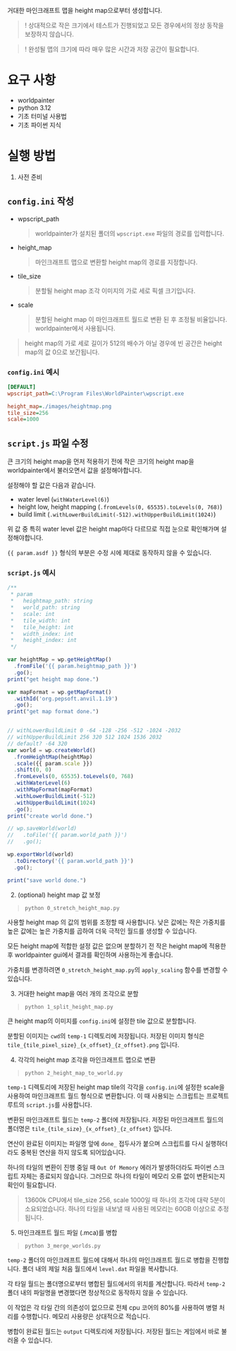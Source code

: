 거대한 마인크래프트 맵을 height map으로부터 생성합니다.

> ! 상대적으로 작은 크기에서 테스트가 진행되었고 모든 경우에서의 정상 동작을 보장하지 않습니다.

> ! 완성될 맵의 크기에 따라 매우 많은 시간과 저장 공간이 필요합니다.

# 요구 사항

- worldpainter
- python 3.12
- 기초 터미널 사용법
- 기초 파이썬 지식

# 실행 방법

1. 사전 준비

## `config.ini` 작성

- wpscript_path

  > worldpainter가 설치된 폴더의 `wpscript.exe` 파일의 경로를 입력합니다.

- height_map

  > 마인크래프트 맵으로 변환할 height map의 경로를 지정합니다.

- tile_size

  > 분할될 height map 조각 이미지의 가로 세로 픽셀 크기입니다.

- scale
  > 분할된 height map 이 마인크래프트 월드로 변환 된 후 조정될 비율입니다. worldpainter에서 사용됩니다.

> height map의 가로 세로 길이가 512의 배수가 아닐 경우에 빈 공간은 height map의 값 0으로 보간됩니다.

### `config.ini` 예시

```ini
[DEFAULT]
wpscript_path=C:\Program Files\WorldPainter\wpscript.exe

height_map=./images/heightmap.png
tile_size=256
scale=1000
```

## `script.js` 파일 수정

큰 크기의 height map을 먼저 적용하기 전에 작은 크기의 height map을 worldpainter에서 불러오면서 값을 설정해야합니다.

설정해야 할 값은 다음과 같습니다.

- water level (`withWaterLevel(6)`)
- height low, height mapping (`.fromLevels(0, 65535).toLevels(0, 768)`)
- build limit (`.withLowerBuildLimit(-512).withUpperBuildLimit(1024)`)

위 값 중 특히 water level 값은 height map마다 다르므로 직접 눈으로 확인해가며 설정해야합니다.

`{{ param.asdf }}` 형식의 부분은 수정 시에 제대로 동작하지 않을 수 있습니다.

### `script.js` 예시

```javascript
/**
 * param
 *   heightmap_path: string
 *   world_path: string
 *   scale: int
 *   tile_width: int
 *   tile_height: int
 *   width_index: int
 *   height_index: int
 */

var heightMap = wp.getHeightMap()
  .fromFile('{{ param.heightmap_path }}')
  .go();
print("get height map done.")

var mapFormat = wp.getMapFormat()
  .withId('org.pepsoft.anvil.1.19')
  .go();
print("get map format done.")


// withLowerBuildLimit 0 -64 -128 -256 -512 -1024 -2032
// withUpperBuildLimit 256 320 512 1024 1536 2032
// default? -64 320
var world = wp.createWorld()
  .fromHeightMap(heightMap)
  .scale({{ param.scale }})
  .shift(0, 0)
  .fromLevels(0, 65535).toLevels(0, 768)
  .withWaterLevel(6)
  .withMapFormat(mapFormat)
  .withLowerBuildLimit(-512)
  .withUpperBuildLimit(1024)
  .go();
print("create world done.")

// wp.saveWorld(world)
//   .toFile('{{ param.world_path }}')
//   .go();

wp.exportWorld(world)
  .toDirectory('{{ param.world_path }}')
  .go();

print("save world done.")
```

2. (optional) height map 값 보정

> `python 0_stretch_height_map.py`

사용할 height map 의 값의 범위를 조정할 때 사용합니다. 낮은 값에는 작은 가중치를 높은 값에는 높은 가중치를 곱하여 더욱 극적인 월드를 생성할 수 있습니다.

모든 height map에 적합한 설정 값은 없으며 분할하기 전 작은 height map에 적용한 후 worldpainter gui에서 결과를 확인하며 사용하는게 좋습니다.

가중치를 변경하려면 `0_stretch_height_map.py`의 `apply_scaling` 함수를 변경할 수 있습니다.

3. 거대한 height map을 여러 개의 조각으로 분할

> `python 1_split_height_map.py`

큰 height map의 이미지를 `config.ini`에 설정한 tile 값으로 분할합니다.

분할된 이미지는 `cwd`의 `temp-1` 디렉토리에 저장됩니다. 저장된 이미지 형식은 `tile_{tile_pixel_size}_{x_offset}_{z_offset}.png` 입니다.

4. 각각의 height map 조각을 마인크래프트 맵으로 변환

> `python 2_height_map_to_world.py`

`temp-1` 디렉토리에 저장된 height map tile의 각각을 `config.ini`에 설정한 scale을 사용하여 마인크래프트 월드 형식으로 변환합니다. 이 때 사용되는 스크립트는 프로젝트 루트의 `script.js`를 사용합니다.

변환된 마인크래프트 월드는 `temp-2` 폴더에 저장됩니다. 저장된 마인크래프트 월드의 폴더명은 `tile_{tile_size}_{x_offset}_{z_offset}` 입니다.

연산이 완료된 이미지는 파일명 앞에 `done_` 접두사가 붙으며 스크립트를 다시 실행하더라도 중복된 연산을 하지 않도록 되어있습니다.

하나의 타일의 변환이 진행 중일 때 `Out Of Memory` 에러가 발생하더라도 파이썬 스크립트 자체는 종료되지 않습니다. 그러므로 하나의 타일이 메모리 오류 없이 변환되는지 확인이 필요합니다.

> 13600k CPU에서 tile_size 256, scale 1000일 때 하나의 조각에 대략 5분이 소요되었습니다.
> 하나의 타일을 내보낼 때 사용된 메모리는 60GB 이상으로 추정됩니다.

5. 마인크래프트 월드 파일 (.mca)를 병합

> `python 3_merge_worlds.py`

`temp-2` 폴더의 마인크래프트 월드에 대해서 하나의 마인크래프트 월드로 병합을 진행합니다. 폴더 내의 제일 처음 월드에서 `level.dat` 파일을 복사합니다.

각 타일 월드는 폴더명으로부터 병합된 월드에서의 위치를 계산합니다. 따라서 `temp-2` 폴더 내의 파일명을 변경했다면 정상적으로 동작하지 않을 수 있습니다.

이 작업은 각 타일 간의 의존성이 없으므로 전체 cpu 코어의 80%를 사용하여 병렬 처리를 수행합니다. 메모리 사용량은 상대적으로 적습니다.

병합이 완료된 월드는 `output` 디렉토리에 저장됩니다. 저장된 월드는 게임에서 바로 불러올 수 있습니다.
